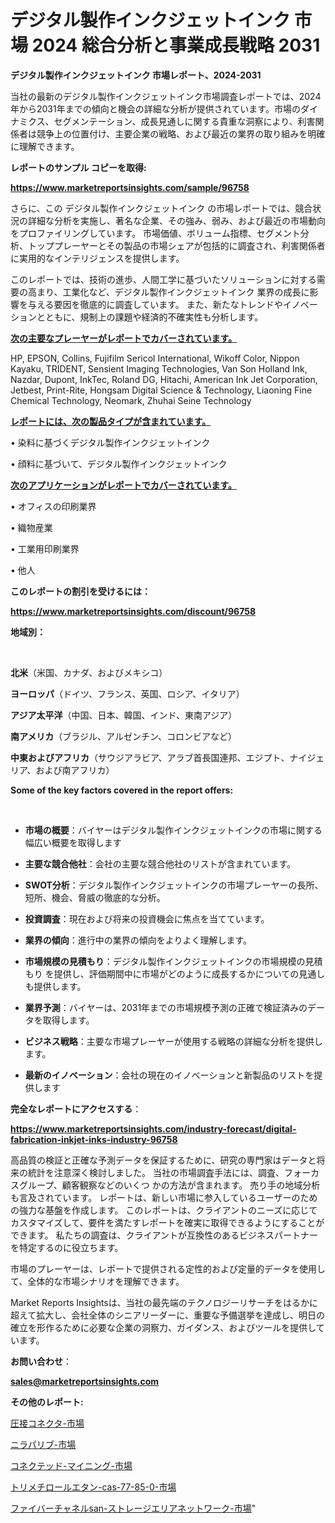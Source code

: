 # デジタル製作インクジェットインク 市場 2024 総合分析と事業成長戦略 2031

<strong>デジタル製作インクジェットインク 市場レポート、2024-2031</strong>

当社の最新のデジタル製作インクジェットインク市場調査レポートでは、2024年から2031年までの傾向と機会の詳細な分析が提供されています。市場のダイナミクス、セグメンテーション、成長見通しに関する貴重な洞察により、利害関係者は競争上の位置付け、主要企業の戦略、および最近の業界の取り組みを明確に理解できます。



<strong>レポートのサンプル コピーを取得:</strong> <a href=https://www.marketreportsinsights.com/sample/96758>

<strong><u>https://www.marketreportsinsights.com/sample/96758</u></strong></a>

さらに、この デジタル製作インクジェットインク の市場レポートでは、競合状況の詳細な分析を実施し、著名な企業、その強み、弱み、および最近の市場動向をプロファイリングしています。 市場価値、ボリューム指標、セグメント分析、トッププレーヤーとその製品の市場シェアが包括的に調査され、利害関係者に実用的なインテリジェンスを提供します。

このレポートでは、技術の進歩、人間工学に基づいたソリューションに対する需要の高まり、工業化など、デジタル製作インクジェットインク 業界の成長に影響を与える要因を徹底的に調査しています。 また、新たなトレンドやイノベーションとともに、規制上の課題や経済的不確実性も分析します。



<strong><u>次の主要なプレーヤーがレポートでカバーされています。</u></strong>

HP, EPSON, Collins, Fujifilm Sericol International, Wikoff Color, Nippon Kayaku, TRIDENT, Sensient Imaging Technologies, Van Son Holland Ink, Nazdar, Dupont, InkTec, Roland DG, Hitachi, American Ink Jet Corporation, Jetbest, Print-Rite, Hongsam Digital Science & Technology, Liaoning Fine Chemical Technology, Neomark, Zhuhai Seine Technology



<strong><u><b>レポートには、次の製品タイプが含まれています。</b></u></strong>

• 染料に基づくデジタル製作インクジェットインク

• 顔料に基づいて、デジタル製作インクジェットインク



<strong><u><b>次のアプリケーションがレポートでカバーされています。</b></u></strong>

• オフィスの印刷業界

• 織物産業

• 工業用印刷業界

• 他人



<strong><b>このレポートの割引を受けるには：</b></strong>

<a href=https://www.marketreportsinsights.com/discount/96758>

<strong><u>https://www.marketreportsinsights.com/discount/96758</u></strong></a>



<strong>地域別：</strong>

<strong> </strong>



<strong>北米</strong>（米国、カナダ、およびメキシコ）



<strong>ヨーロッパ</strong>（ドイツ、フランス、英国、ロシア、イタリア）



<strong>アジア太平洋</strong>（中国、日本、韓国、インド、東南アジア）



<strong>南アメリカ</strong>（ブラジル、アルゼンチン、コロンビアなど）



<strong>中東およびアフリカ</strong>（サウジアラビア、アラブ首長国連邦、エジプト、ナイジェリア、および南アフリカ）



<strong>Some of the key factors covered in the report offers:</strong>

<strong> </strong>
<ul>
  <li>

<strong>市場の概要</strong>：バイヤーはデジタル製作インクジェットインクの市場に関する幅広い概要を取得します</li>
  <li>

<strong>主要な競合他社</strong>：会社の主要な競合他社のリストが含まれています。</li>
  <li>

<strong>SWOT分析</strong>：デジタル製作インクジェットインクの市場プレーヤーの長所、短所、機会、脅威の徹底的な分析。</li>
  <li>

<strong>投資調査</strong>：現在および将来の投資機会に焦点を当てています。</li>
  <li>

<strong>業界の傾向</strong>：進行中の業界の傾向をよりよく理解します。</li>
  <li>

<strong>市場規模の見積もり</strong>：デジタル製作インクジェットインクの市場規模の見積もり を提供し、評価期間中に市場がどのように成長するかについての見通しも提供します。</li>
  <li>

<strong>業界予測</strong>：バイヤーは、2031年までの市場規模予測の正確で検証済みのデータを取得します。</li>
  <li>

<strong>ビジネス戦略</strong>：主要な市場プレーヤーが使用する戦略の詳細な分析を提供します。</li>
  <li>

<strong>最新のイノベーション</strong>：会社の現在のイノベーションと新製品のリストを提供します</li>
</ul>


<strong>完全なレポートにアクセスする</strong>：

<a href=https://www.marketreportsinsights.com/industry-forecast/digital-fabrication-inkjet-inks-industry-96758>

<strong><u>https://www.marketreportsinsights.com/industry-forecast/digital-fabrication-inkjet-inks-industry-96758</u></strong></a>

高品質の検証と正確な予測データを保証するために、研究の専門家はデータと将来の統計を注意深く検討しました。 当社の市場調査手法には、調査、フォーカスグループ、顧客観察などのいくつ かの方法が含まれます。 売り手の地域分析も言及されています。 レポートは、新しい市場に参入しているユーザーのための強力な基盤を作成します。 このレポートは、クライアントのニーズに応じてカスタマイズして、要件を満たすレポートを確実に取得できるようにすることができます。 私たちの調査は、クライアントが互換性のあるビジネスパートナーを特定するのに役立ちます。

市場のプレーヤーは、レポートで提供される定性的および定量的データを使用して、全体的な市場シナリオを理解できます。

Market Reports Insightsは、当社の最先端のテクノロジーリサーチをはるかに超えて拡大し、会社全体のシニアリーダーに、重要な予備選挙を達成し、明日の確立を形作るために必要な企業の洞察力、ガイダンス、およびツールを提供しています。



<strong><b>お問い合わせ</b></strong>：

<a href=mailto:sales@marketreportsinsights.com>

<strong><u>sales@marketreportsinsights.com</u></strong></a>



<strong>その他のレポート:</strong>

<a href=https://www.linkedin.com/pulse/圧接コネクタ-市場-2023-推進要因と成長機会-2030-analytics-achievers-24-analysis-dvuqf/>圧接コネクタ-市場</a>

<a href=https://www.linkedin.com/pulse/ニラパリブ-市場-2030-年までの需要に焦点を当てた-2023-年調査レポート-pr-news-hub-yataf/>ニラパリブ-市場</a>

<a href=https://www.linkedin.com/pulse/コネクテッド-マイニング-市場-2023-推進要因と成長機会-2030-analytics-achievers-24-analysis-5dydf/>コネクテッド-マイニング-市場</a>

<a href=https://www.linkedin.com/pulse/トリメチロールエタン-cas-77-85-0-市場-2023-最新の-cagr-および成長分析-2030-pr-news-hub-bdaif/>トリメチロールエタン-cas-77-85-0-市場</a>

<a href=https://www.linkedin.com/pulse/ファイバーチャネルsan-ストレージエリアネットワーク-市場-2023-swot-fcutf/>ファイバーチャネルsan-ストレージエリアネットワーク-市場</a>"
